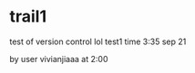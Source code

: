 trail1
======

test of version control
 lol
 test1
 time 3:35 sep 21
 
 
 by user vivianjiaaa at 2:00
